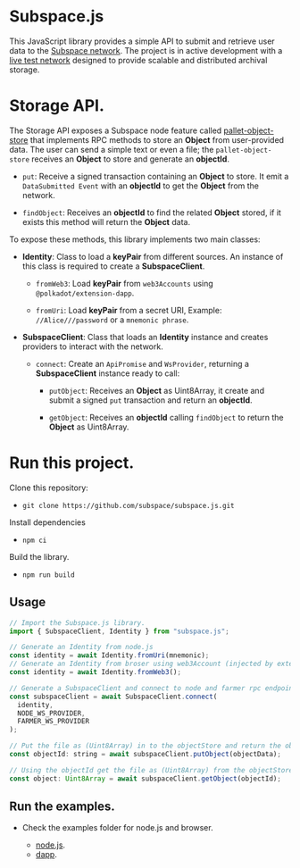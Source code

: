 # Subspace.js

This JavaScript library provides a simple API to submit and retrieve user data to the [Subspace network](https://subspace.network/). The project is in active development with a [live test network](https://polkadot.js.org/apps/?rpc=wss%3A%2F%2Ftest-rpc.subspace.network#/explorer) designed to provide scalable and distributed archival storage.

# Storage API.

The Storage API exposes a Subspace node feature called [pallet-object-store](https://github.com/subspace/subspace/tree/main/crates/pallet-object-store) that implements RPC methods to store an **Object** from user-provided data. The user can send a simple text or even a file; the `pallet-object-store` receives an **Object** to store and generate an **objectId**.

- `put`: Receive a signed transaction containing an **Object** to store. It emit a `DataSubmitted Event` with an **objectId** to get the **Object** from the network.

- `findObject`: Receives an **objectId** to find the related **Object** stored, if it exists this method will return the **Object** data.

To expose these methods, this library implements two main classes:

- **Identity**: Class to load a **keyPair** from different sources. An instance of this class is required to create a **SubspaceClient**.

  - `fromWeb3`: Load **keyPair** from `web3Accounts` using `@polkadot/extension-dapp`.

  - `fromUri`: Load **keyPair** from a secret URI, Example: `//Alice///password` or a `mnemonic phrase`.

- **SubspaceClient**: Class that loads an **Identity** instance and creates providers to interact with the network.

  - `connect`: Create an `ApiPromise` and `WsProvider`, returning a **SubspaceClient** instance ready to call:

    - `putObject`: Receives an **Object** as Uint8Array, it create and submit a signed `put` transaction and return an **objectId**.

    - `getObject`: Receives an **objectId** calling `findObject` to return the **Object** as Uint8Array.

# Run this project.

Clone this repository:

- `git clone https://github.com/subspace/subspace.js.git`

Install dependencies

- `npm ci`

Build the library.

- `npm run build`

## Usage

```javascript
// Import the Subspace.js library.
import { SubspaceClient, Identity } from "subspace.js";

// Generate an Identity from node.js
const identity = await Identity.fromUri(mnemonic);
// Generate an Identity from broser using web3Account (injected by extension)
const identity = await Identity.fromWeb3();

// Generate a SubspaceClient and connect to node and farmer rpc endpoints.
const subspaceClient = await SubspaceClient.connect(
  identity,
  NODE_WS_PROVIDER,
  FARMER_WS_PROVIDER
);

// Put the file as (Uint8Array) in to the objectStore and return the objectId
const objectId: string = await subspaceClient.putObject(objectData);

// Using the objectId get the file as (Uint8Array) from the objectStore.
const object: Uint8Array = await subspaceClient.getObject(objectId);
```

## Run the examples.

- Check the examples folder for node.js and browser.

  - [node.js](./examples/ts-node).
  - [dapp](./examples/dapp).
